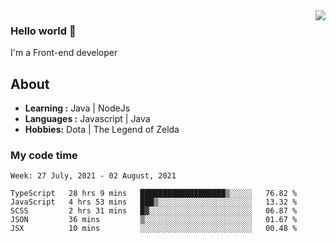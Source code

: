 <img align='right' src="https://github-readme-stats.vercel.app/api?username=jumodada&show_icons=true&theme=vue">

### Hello world 👋

I'm a Front-end developer 
    
## About
-  **Learning :** Java | NodeJs
-  **Languages :** Javascript | Java
-  **Hobbies:** Dota | The Legend of Zelda

### My code time

<!--START_SECTION:waka-->
```text
Week: 27 July, 2021 - 02 August, 2021

TypeScript   28 hrs 9 mins   ███████████████████▒░░░░░   76.82 % 
JavaScript   4 hrs 53 mins   ███▒░░░░░░░░░░░░░░░░░░░░░   13.32 % 
SCSS         2 hrs 31 mins   █▓░░░░░░░░░░░░░░░░░░░░░░░   06.87 % 
JSON         36 mins         ▒░░░░░░░░░░░░░░░░░░░░░░░░   01.67 % 
JSX          10 mins         ░░░░░░░░░░░░░░░░░░░░░░░░░   00.48 % 
```
<!--END_SECTION:waka-->
